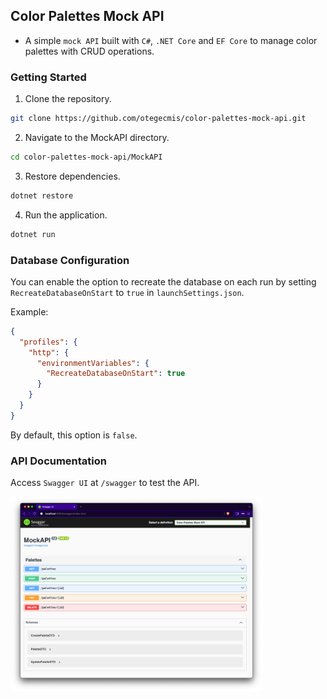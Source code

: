 ## Color Palettes Mock API

- A simple `mock API` built with `C#`, `.NET Core` and `EF Core` to manage color palettes with CRUD operations.

### Getting Started

1. Clone the repository.
```sh
git clone https://github.com/otegecmis/color-palettes-mock-api.git
```

2. Navigate to the MockAPI directory.
```sh
cd color-palettes-mock-api/MockAPI
```

3. Restore dependencies.
```sh
dotnet restore
```

4. Run the application.
```sh
dotnet run
```

### Database Configuration

You can enable the option to recreate the database on each run by setting `RecreateDatabaseOnStart` to `true` in `launchSettings.json`.

Example:
```json
{
  "profiles": {
    "http": {
      "environmentVariables": {
        "RecreateDatabaseOnStart": true
      }
    }
  }
}
```

By default, this option is `false`.

### API Documentation

Access `Swagger UI` at `/swagger` to test the API.

<div style="float: left;">
    <img src="Assets/Swagger.png" style="width: 80%;" />
</div>
